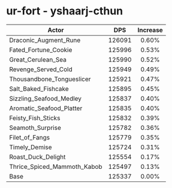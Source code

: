 # ur-fort - yshaarj-cthun
| Actor | DPS | Increase |
|---|:---:|:---:|
|Draconic_Augment_Rune|126091|0.60%|
|Fated_Fortune_Cookie|125996|0.53%|
|Great_Cerulean_Sea|125990|0.52%|
|Revenge_Served_Cold|125949|0.49%|
|Thousandbone_Tongueslicer|125921|0.47%|
|Salt_Baked_Fishcake|125895|0.45%|
|Sizzling_Seafood_Medley|125837|0.40%|
|Aromatic_Seafood_Platter|125835|0.40%|
|Feisty_Fish_Sticks|125832|0.39%|
|Seamoth_Surprise|125782|0.36%|
|Filet_of_Fangs|125779|0.35%|
|Timely_Demise|125724|0.31%|
|Roast_Duck_Delight|125554|0.17%|
|Thrice_Spiced_Mammoth_Kabob|125497|0.13%|
|Base|125337|0.00%|
